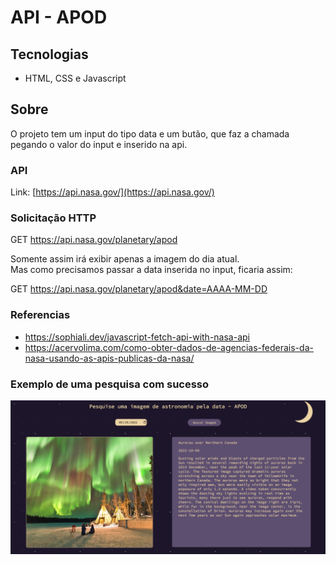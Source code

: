 # API - APOD

## Tecnologias

- HTML, CSS e Javascript

## Sobre

O projeto tem um input do tipo data e um butão, que faz a chamada pegando o valor do input e inserido na api.

### API

Link: [https://api.nasa.gov/](https://api.nasa.gov/)

### Solicitação HTTP

GET <https://api.nasa.gov/planetary/apod>

Somente assim irá exibir apenas a imagem do dia atual. </br>
Mas como precisamos passar a data inserida no input, ficaria assim:

GET <https://api.nasa.gov/planetary/apod&date=AAAA-MM-DD>

### Referencias

- <https://sophiali.dev/javascript-fetch-api-with-nasa-api>
- <https://acervolima.com/como-obter-dados-de-agencias-federais-da-nasa-usando-as-apis-publicas-da-nasa/>

### Exemplo de uma pesquisa com sucesso

![imagem exemplo](/javascript/api-nasa/app-api/img/exemplo.png)
